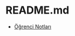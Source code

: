 # README.md

<!--Index-->

- [Öğrenci Notları](./%C3%96%C4%9Frenci%20Notlar%C4%B1/%C3%96%C4%9Frenci%20Notlar%C4%B1.md)

<!--Index-->
